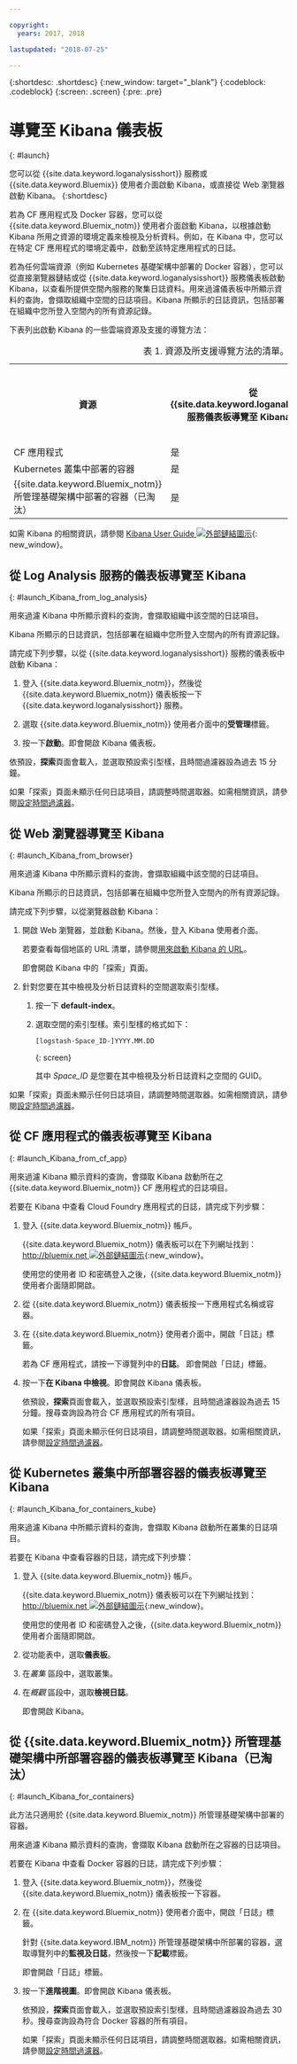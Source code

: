 ```yaml
---

copyright:
  years: 2017, 2018

lastupdated: "2018-07-25"

---
```



{:shortdesc: .shortdesc}
{:new_window: target="_blank"}
{:codeblock: .codeblock}
{:screen: .screen}
{:pre: .pre}


# 導覽至 Kibana 儀表板
{: #launch}

您可以從 {{site.data.keyword.loganalysisshort}} 服務或 {{site.data.keyword.Bluemix}} 使用者介面啟動 Kibana，或直接從 Web 瀏覽器啟動 Kibana。
{:shortdesc}

若為 CF 應用程式及 Docker 容器，您可以從 {{site.data.keyword.Bluemix_notm}} 使用者介面啟動 Kibana，以根據啟動 Kibana 所用之資源的環境定義來檢視及分析資料。例如，在 Kibana 中，您可以在特定 CF 應用程式的環境定義中，啟動至該特定應用程式的日誌。
    
若為任何雲端資源（例如 Kubernetes 基礎架構中部署的 Docker 容器），您可以從直接瀏覽器鏈結或從 {{site.data.keyword.loganalysisshort}} 服務儀表板啟動 Kibana，以查看所提供空間內服務的聚集日誌資料。用來過濾儀表板中所顯示資料的查詢，會擷取組織中空間的日誌項目。Kibana 所顯示的日誌資訊，包括部署在組織中您所登入空間內的所有資源記錄。 

下表列出啟動 Kibana 的一些雲端資源及支援的導覽方法：

<table>
<caption>表 1. 資源及所支援導覽方法的清單。</caption>
  <tr>
    <th>資源</th>
	<th>從 {{site.data.keyword.loganalysisshort}} 服務儀表板導覽至 Kibana 儀表板</th>
    <th>從 Bluemix 儀表板導覽至 Kibana 儀表板</th>
    <th>從 Web 瀏覽器導覽至 Kibana 儀表板</th>
  </tr>
  <tr>
    <td>CF 應用程式</td>
	<td>是</td>
    <td>是</td>
    <td>是</td>
  </tr>  
  <tr>
    <td>Kubernetes 叢集中部署的容器</td>
	<td>是</td>
    <td>是</td>
    <td>是</td>
  </tr>  
  <tr>
    <td>{{site.data.keyword.Bluemix_notm}} 所管理基礎架構中部署的容器（已淘汰）</td>
	<td>是</td>
    <td>是</td>
    <td>是</td>
  </tr>  
</table>

如需 Kibana 的相關資訊，請參閱 [Kibana User Guide ![外部鏈結圖示](../../../icons/launch-glyph.svg "外部鏈結圖示")](https://www.elastic.co/guide/en/kibana/5.1/index.html){: new_window}。
    

##  從 Log Analysis 服務的儀表板導覽至 Kibana
{: #launch_Kibana_from_log_analysis}

用來過濾 Kibana 中所顯示資料的查詢，會擷取組織中該空間的日誌項目。 
	
Kibana 所顯示的日誌資訊，包括部署在組織中您所登入空間內的所有資源記錄。

請完成下列步驟，以從 {{site.data.keyword.loganalysisshort}} 服務的儀表板中啟動 Kibana：

1. 登入 {{site.data.keyword.Bluemix_notm}}，然後從 {{site.data.keyword.Bluemix_notm}} 儀表板按一下 {{site.data.keyword.loganalysisshort}} 服務。 
    
2. 選取 {{site.data.keyword.Bluemix_notm}} 使用者介面中的**受管理**標籤。

3. 按一下**啟動**。即會開啟 Kibana 儀表板。

依預設，**探索**頁面會載入，並選取預設索引型樣，且時間過濾器設為過去 15 分鐘。 

如果「探索」頁面未顯示任何日誌項目，請調整時間選取器。如需相關資訊，請參閱[設定時間過濾器](filter_logs.html#set_time_filter)。

	
	
##  從 Web 瀏覽器導覽至 Kibana
{: #launch_Kibana_from_browser}

用來過濾 Kibana 中所顯示資料的查詢，會擷取組織中該空間的日誌項目。 
	
Kibana 所顯示的日誌資訊，包括部署在組織中您所登入空間內的所有資源記錄。

請完成下列步驟，以從瀏覽器啟動 Kibana：

1. 開啟 Web 瀏覽器，並啟動 Kibana。然後，登入 Kibana 使用者介面。

    若要查看每個地區的 URL 清單，請參閱[用來啟動 Kibana 的 URL](/docs/services/CloudLogAnalysis/kibana/analyzing_logs_Kibana.html#urls_kibana)。
    
    即會開啟 Kibana 中的「探索」頁面。
	
2. 針對您要在其中檢視及分析日誌資料的空間選取索引型樣。

    1. 按一下 **default-index**。
	
	2. 選取空間的索引型樣。索引型樣的格式如下：
	
	    ```
	    [logstash-Space_ID-]YYYY.MM.DD 
	    ```
        {: screen}
	
	    其中 *Space_ID* 是您要在其中檢視及分析日誌資料之空間的 GUID。 
	
如果「探索」頁面未顯示任何日誌項目，請調整時間選取器。如需相關資訊，請參閱[設定時間過濾器](/docs/services/CloudLogAnalysis/kibana/filter_logs.html#set_time_filter)。


	
##  從 CF 應用程式的儀表板導覽至 Kibana
{: #launch_Kibana_from_cf_app}

用來過濾 Kibana 顯示資料的查詢，會擷取 Kibana 啟動所在之 {{site.data.keyword.Bluemix_notm}} CF 應用程式的日誌項目。

若要在 Kibana 中查看 Cloud Foundry 應用程式的日誌，請完成下列步驟：

1. 登入 {{site.data.keyword.Bluemix_notm}} 帳戶。

    {{site.data.keyword.Bluemix_notm}} 儀表板可以在下列網址找到：[http://bluemix.net ![外部鏈結圖示](../../../icons/launch-glyph.svg "外部鏈結圖示")](http://bluemix.net){:new_window}。
    
	使用您的使用者 ID 和密碼登入之後，{{site.data.keyword.Bluemix_notm}} 使用者介面隨即開啟。

2. 從 {{site.data.keyword.Bluemix_notm}} 儀表板按一下應用程式名稱或容器。 
    
3. 在 {{site.data.keyword.Bluemix_notm}} 使用者介面中，開啟「日誌」標籤。

    若為 CF 應用程式，請按一下導覽列中的**日誌**。
    即會開啟「日誌」標籤。  

4. 按一下**在 Kibana 中檢視**。即會開啟 Kibana 儀表板。

    依預設，**探索**頁面會載入，並選取預設索引型樣，且時間過濾器設為過去 15 分鐘。搜尋查詢設為符合 CF 應用程式的所有項目。

    如果「探索」頁面未顯示任何日誌項目，請調整時間選取器。如需相關資訊，請參閱[設定時間過濾器](/docs/services/CloudLogAnalysis/kibana/filter_logs.html#set_time_filter)。

	
	
##  從 Kubernetes 叢集中所部署容器的儀表板導覽至 Kibana
{: #launch_Kibana_for_containers_kube}

用來過濾 Kibana 中所顯示資料的查詢，會擷取 Kibana 啟動所在叢集的日誌項目。

若要在 Kibana 中查看容器的日誌，請完成下列步驟：

1. 登入 {{site.data.keyword.Bluemix_notm}} 帳戶。

    {{site.data.keyword.Bluemix_notm}} 儀表板可以在下列網址找到：[http://bluemix.net ![外部鏈結圖示](../../../icons/launch-glyph.svg "外部鏈結圖示")](http://bluemix.net){:new_window}。
    
	使用您的使用者 ID 和密碼登入之後，{{site.data.keyword.Bluemix_notm}} 使用者介面隨即開啟。

2. 從功能表中，選取**儀表板**。

3. 在*叢集* 區段中，選取叢集。

4. 在*概觀* 區段中，選取**檢視日誌**。

    即會開啟 Kibana。




##  從 {{site.data.keyword.Bluemix_notm}} 所管理基礎架構中所部署容器的儀表板導覽至 Kibana（已淘汰）
{: #launch_Kibana_for_containers}

此方法只適用於 {{site.data.keyword.Bluemix_notm}} 所管理基礎架構中部署的容器。

用來過濾 Kibana 顯示資料的查詢，會擷取 Kibana 啟動所在之容器的日誌項目。

若要在 Kibana 中查看 Docker 容器的日誌，請完成下列步驟：

1. 登入 {{site.data.keyword.Bluemix_notm}}，然後從 {{site.data.keyword.Bluemix_notm}} 儀表板按一下容器。 
    
2. 在 {{site.data.keyword.Bluemix_notm}} 使用者介面中，開啟「日誌」標籤。

    針對 {{site.data.keyword.IBM_notm}} 所管理基礎架構中所部署的容器，選取導覽列中的**監視及日誌**，然後按一下**記載**標籤。 
    
    即會開啟「日誌」標籤。  

3. 按一下**進階視圖**。即會開啟 Kibana 儀表板。

    依預設，**探索**頁面會載入，並選取預設索引型樣，且時間過濾器設為過去 30 秒。搜尋查詢設為符合 Docker 容器的所有項目。

    如果「探索」頁面未顯示任何日誌項目，請調整時間選取器。如需相關資訊，請參閱[設定時間過濾器](/docs/services/CloudLogAnalysis/kibana/filter_logs.html#set_time_filter)。

	



